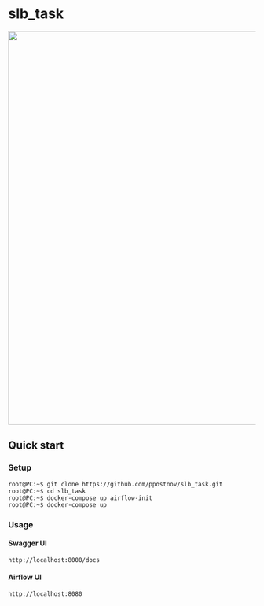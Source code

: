 # slb_task


<img src="https://user-images.githubusercontent.com/10743400/135838044-7dd94cae-fe1d-41bb-86fe-1b41056ec397.png" width="800">

## Quick start

### Setup
```console
root@PC:~$ git clone https://github.com/ppostnov/slb_task.git
root@PC:~$ cd slb_task
root@PC:~$ docker-compose up airflow-init
root@PC:~$ docker-compose up
```
### Usage
#### Swagger UI
```console
http://localhost:8000/docs
```
#### Airflow UI
```console
http://localhost:8080
```
